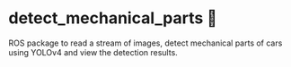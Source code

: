 # detect_mechanical_parts :construction:
ROS package to read a stream of images, detect mechanical parts of cars using YOLOv4 and view the detection results.